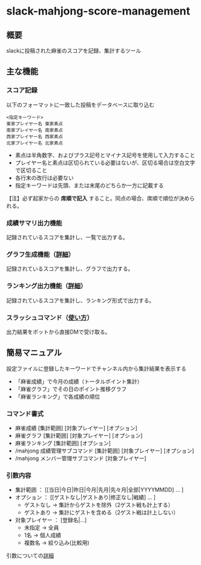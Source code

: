 # slack-mahjong-score-management

## 概要

slackに投稿された麻雀のスコアを記録、集計するツール

## 主な機能

### スコア記録

以下のフォーマットに一致した投稿をデータベースに取り込む
```
<指定キーワード>
東家プレイヤー名 東家素点
南家プレイヤー名 南家素点
西家プレイヤー名 西家素点
北家プレイヤー名 北家素点
```
- 素点は半角数字、およびプラス記号とマイナス記号を使用して入力すること
- プレイヤー名と素点は区切られている必要はないが、区切る場合は空白文字で区切ること
- 各行末の改行は必要ない
- 指定キーワードは先頭、または末尾のどちらか一方に記載する

【注】必ず起家からの **席順で記入** すること。同点の場合、席順で順位が決められる。

### 成績サマリ出力機能

記録されているスコアを集計し、一覧で出力する。
  
### グラフ生成機能（[詳細](docs/functions/graph.md)）

記録されているスコアを集計し、グラフで出力する。

### ランキング出力機能（[詳細](docs/functions/ranking.md)）

記録されているスコアを集計し、ランキング形式で出力する。

### スラッシュコマンド（[使い方](docs/functions/command.md)）

出力結果をボットから直接DMで受け取る。

## 簡易マニュアル

設定ファイルに登録したキーワードでチャンネル内から集計結果を表示する

- 「麻雀成績」で今月の成績（トータルポイント集計）
- 「麻雀グラフ」でその日のポイント推移グラフ
- 「麻雀ランキング」で各成績の順位

### コマンド書式

- 麻雀成績 [集計範囲] [対象プレイヤー] [オプション]
- 麻雀グラフ [集計範囲] [対象プレイヤー] [オプション]
- 麻雀ランキング [集計範囲] [オプション]
- /mahjong 成績管理サブコマンド [集計範囲] [対象プレイヤー] [オプション]
- /mahjong メンバー管理サブコマンド [対象プレイヤー]

### 引数内容

- 集計範囲 ： [[当日|今日|昨日|今月|先月|先々月|全部|YYYYMMDD] ... ]
- オプション ： [[ゲストなし|ゲストあり|修正なし|戦績] ... ]
  - ゲストなし → 集計からゲストを除外（2ゲスト戦も計上する）
  - ゲストあり → 集計にゲストを含める（2ゲスト戦は計上しない）
- 対象プレイヤー ： [登録名|...]
  - 未指定 → 全員
  - 1名 → 個人成績
  - 複数名 → 絞り込み(比較用)

引数についての[詳細](docs/functions/argument_keyword.md)

